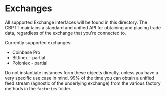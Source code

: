 # Exchanges

All supported Exchange interfaces will be found in this directory. The CBPTT maintains a standard and unified API for obtaining and placing trade data, regardless of the exchange that you're connected to.

Currently supported exchanges:

* Coinbase Pro
* Bitfinex - partial
* Poloniex - partial

Do not instantiate instances form these objects directly, unless you have a very specific use case in mind. 99% of the time you can obtain
a unified feed stream (agnostic of the underlying exchange) from the various factory methods in the `factories` folder.
